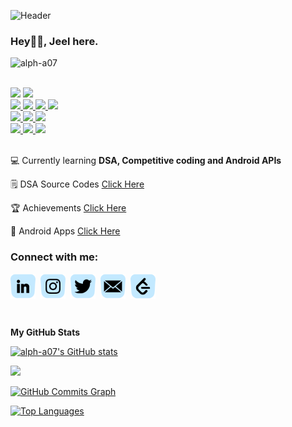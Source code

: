 ![Header](https://github.com/alph-a07/alph-a07/blob/main/anim_header%20(3).gif "Header")
<br>
<h3>Hey👋🏻, Jeel here.</h3>
<p align="left"> <img src="https://komarev.com/ghpvc/?username=alph-a07&label=Profile%20Views%20&color=red&style=flat" alt="alph-a07" /> </p>
<br>
<span>
<a href="https://www.microsoft.com/en-in/windows/windows-11">
<img src="https://img.shields.io/badge/OS-Windows-0099ff?style=flat&logo=windows"></a>  
<a href="https://www.amazon.in/Dell-15-6-inch-i5-10300H-NVIDIA1650-D560253HIN9BE/dp/B08H9W26LF">
<img src="https://img.shields.io/badge/Device-Dell G3-0099ff?style=flat&logo=dell"></a> 
<br>  
<a href="https://docs.oracle.com/javase/8/docs/">
  <img src="https://img.shields.io/badge/Code-Java-important?style=flat&logo=java"> </a>
<a href="https://kotlinlang.org/docs/home.html">
  <img src="https://img.shields.io/badge/Code-Kotlin-important?style=flat&logo=kotlin"> </a>
<a href="https://www.w3.org/XML/">
  <img src="https://img.shields.io/badge/Code-XML-important?style=flat&logo=xaml"> </a>
<a href="https://developer.android.com/">
  <img src="https://img.shields.io/badge/Dev-Android-important?style=flat&logo=android"> </a>
<br>
<a href="https://www.jetbrains.com/idea/">
  <img src="https://img.shields.io/badge/Editor-Intellij-1cb800?style=flat&logo=intellijidea"> </a> 
<a href="https://developer.android.com/studio">
  <img src="https://img.shields.io/badge/Editor-Android Studio-1cb800?style=flat&logo=androidstudio"> </a>
<a href="https://code.visualstudio.com/">
  <img src="https://img.shields.io/badge/Editor-VS Code-1cb800?style=flat&logo=visualstudiocode"> </a>
  <!---
<a href="https://developer.mozilla.org/en-US/docs/Web/HTML">
  <img src="https://img.shields.io/badge/Code-HTML-important?style=flat&logo=html5"> </a>
<a href="https://developer.mozilla.org/en-US/docs/Web/CSS">
  <img src="https://img.shields.io/badge/Code-CSS-important?style=flat&logo=css3"> </a>
<a href="https://developer.mozilla.org/en-US/docs/Web/JavaScript">
  <img src="https://img.shields.io/badge/Code-JavaScript-important?style=flat&logo=javascript"> </a> --->
<br>  
<a href="https://www.canva.com">
  <img src="https://img.shields.io/badge/Design-Canva-ff3643?style=flat&logo=canva"> </a>
<a href="https://firebase.google.com">
  <img src="https://img.shields.io/badge/Tools-Firebase-ff3643?style=flat&logo=firebase"> </a>
<a href="https://leetcode.com">
  <img src="https://img.shields.io/badge/Competitive-LeetCode-ff3643?style=flat&logo=leetcode"> </a>
</span>
<br>
<br> 

💻 Currently learning **DSA, Competitive coding and Android APIs**

🗒️ DSA Source Codes [Click Here](https://github.com/alph-a07/JavaSourceCodes)

🏆 Achievements [Click Here](https://github.com/alph-a07/Achievements)

📲 Android Apps [Click Here](https://github.com/alph-a07/Android-App-Development)

<h3 align="left">Connect with me:</h3>
<p align="left">
<a href="https://linkedin.com/in/jeel-patel-787258216" target="blank"><img align="center" src="https://github.com/alph-a07/alph-a07/blob/main/linkedin.png" alt="Linkedin" width="40" /></a>
&nbsp;<a href="https://instagram.com/@atheist.23" target="blank"><img align="center" src="https://github.com/alph-a07/alph-a07/blob/main/instagram.png" alt="Instagram" width="40" /></a>
&nbsp;<a href="https://twitter.com/atheist_23" target="blank"><img align="center" src="https://github.com/alph-a07/alph-a07/blob/main/twitter.png" alt="Twitter" width="40" /></a>
&nbsp;<a href="https://mail.google.com/mail/?view=cm&fs=1&to=itsjeel01@gmail.com" target="blank"><img align="center" src="https://github.com/alph-a07/alph-a07/blob/main/mail.png" alt="Mail" width="40" /></a>
  &nbsp;<a href="https://leetcode.com/alph_a07/" target="blank"><img align="center" src="https://github.com/alph-a07/alph-a07/blob/main/leetcode1.png" alt="LeetCode" width="40" /></a>
</p>
<br>

<b>My GitHub Stats</b>

<a href="http://www.github.com/alph-a07"><img src="https://github-readme-stats.vercel.app/api?username=alph-a07&show_icons=true&hide=&count_private=true&title_color=3382ed&text_color=ffffff&icon_color=facc15&bg_color=000000&hide_border=true&show_icons=true" alt="alph-a07's GitHub stats" /></a>

<a href="http://www.github.com/alph-a07"><img src="https://github-readme-streak-stats.herokuapp.com/?user=alph-a07&stroke=ffffff&background=000000&ring=3382ed&fire=3382ed&currStreakNum=ffffff&currStreakLabel=3382ed&sideNums=ffffff&sideLabels=ffffff&dates=ffffff&hide_border=true" /></a>

<a href="http://www.github.com/alph-a07"><img src="https://activity-graph.herokuapp.com/graph?username=alph-a07&bg_color=000000&color=ffffff&line=facc15&point=ffffff&area_color=000000&area=true&hide_border=true&custom_title=GitHub%20Commits%20Graph" alt="GitHub Commits Graph" /></a>

<a href="https://github.com/alph-a07" align="left"><img src="https://github-readme-stats.vercel.app/api/top-langs/?username=alph-a07&langs_count=10&title_color=3382ed&text_color=ffffff&icon_color=facc15&bg_color=000000&hide_border=true&locale=en&custom_title=Top%20%Languages" alt="Top Languages" /></a>

